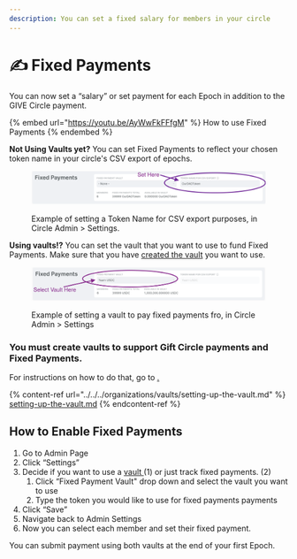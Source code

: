 ```yaml
---
description: You can set a fixed salary for members in your circle
---
```


# ✍ Fixed Payments

You can now set a “salary” or set payment for each Epoch in addition to the GIVE Circle payment.&#x20;

{% embed url="https://youtu.be/AyWwFkFFfgM" %}
How to use Fixed Payments
{% endembed %}

**Not Using Vaults yet?** You can set Fixed Payments to reflect your chosen token name in your circle's CSV export of epochs.

<figure><img src="../../../../.gitbook/assets/Screen Shot 2022-08-23 at 4.40.04 PM.png" alt=""><figcaption><p>Example of setting a Token Name for CSV export purposes, in Circle Admin > Settings.</p></figcaption></figure>

**Using vaults!?** You can set the vault that you want to use to fund Fixed Payments. Make sure that you have [created the vault](./#how-to-create-a-vault) you want to use.

<figure><img src="../../../../.gitbook/assets/Screen Shot 2022-08-23 at 4.49.37 PM.png" alt=""><figcaption><p>Example of setting a vault to pay fixed payments fro, in Circle Admin > Settings</p></figcaption></figure>

### You must create vaults to support Gift Circle payments and Fixed Payments.

For instructions on how to do that, go to [.](./ "mention")

{% content-ref url="../../../organizations/vaults/setting-up-the-vault.md" %}
[setting-up-the-vault.md](../../../organizations/vaults/setting-up-the-vault.md)
{% endcontent-ref %}

## How to Enable Fixed Payments

1. Go to Admin Page
2. Click “Settings”&#x20;
3. Decide if you want to use a [vault ](../../../organizations/vaults.md)(1) or just track fixed payments. (2)
   1. Click “Fixed Payment Vault" drop down and select the vault you want to use
   2. Type the token you would like to use for fixed payments payments
4. Click “Save”
5. Navigate back to Admin Settings
6. Now you can select each member and set their fixed payment.

You can submit payment using both vaults at the end of your first Epoch.&#x20;
